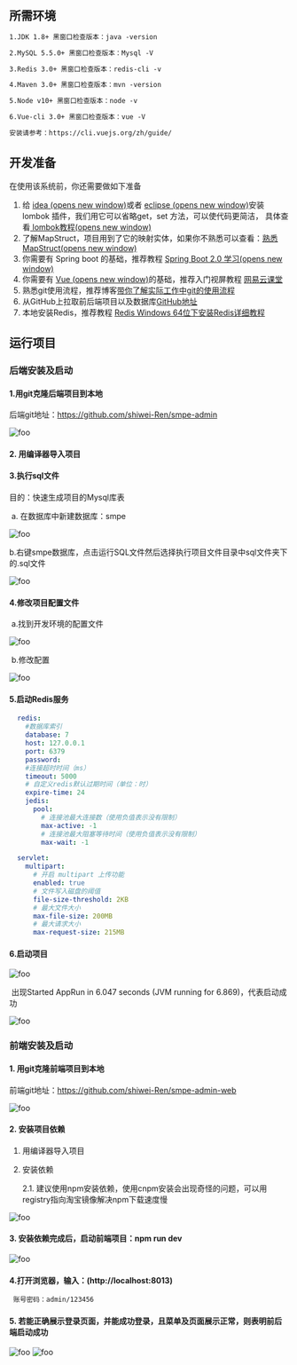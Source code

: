 ## 所需环境

```xml
1.JDK 1.8+ 黑窗口检查版本：java -version

2.MySQL 5.5.0+ 黑窗口检查版本：Mysql -V

3.Redis 3.0+ 黑窗口检查版本：redis-cli -v

4.Maven 3.0+ 黑窗口检查版本：mvn -version

5.Node v10+ 黑窗口检查版本：node -v

6.Vue-cli 3.0+ 黑窗口检查版本：vue -V

安装请参考：https://cli.vuejs.org/zh/guide/    
```

## 开发准备

 在使用该系统前，你还需要做如下准备

1. 给 [idea (opens new window)](https://blog.csdn.net/wochunyang/article/details/81736354)或者 [eclipse (opens new window)](https://blog.csdn.net/magi1201/article/details/85995987)安装 lombok 插件，我们用它可以省略get，set 方法，可以使代码更简洁， 具体查看[ lombok教程(opens new window)](https://www.cnblogs.com/guodong-wang/p/8333888.html)
2. 了解MapStruct，项目用到了它的映射实体，如果你不熟悉可以查看：[熟悉MapStruct(opens new window)](https://www.jianshu.com/p/3f20ca1a93b0)
3. 你需要有 Spring boot 的基础，推荐教程 [Spring Boot 2.0 学习(opens new window)](https://github.com/ityouknow/spring-boot-examples)
4. 你需要有 [Vue (opens new window)](https://cn.vuejs.org/v2/guide/)的基础，推荐入门视屏教程 [网易云课堂](https://study.163.com/course/courseMain.htm?courseId=1004711010)
5. 熟悉git使用流程，推荐博客[带你了解实际工作中git的使用流程](https://blog.csdn.net/weixin_42822484/article/details/107093262)
6. 从GitHub上拉取前后端项目以及数据库[GitHub地址](https://github.com/shiwei-Ren/smpe-admin)
7. 本地安装Redis，推荐教程 [Redis Windows 64位下安装Redis详细教程](https://blog.csdn.net/weixin_37264997/article/details/80062765?utm_medium=distribute.pc_relevant.none-task-blog-BlogCommendFromBaidu-2.control&depth_1-utm_source=distribute.pc_relevant.none-task-blog-BlogCommendFromBaidu-2.control)

## 运行项目

### **后端安装及启动**

####  1.用git克隆后端项目到本地

后端git地址：https://github.com/shiwei-Ren/smpe-admin

<img :src="$withBase('/img/image1.png')" alt="foo">

#### 2. 用编译器导入项目

#### 3.执行sql文件

目的：快速生成项目的Mysql库表

​	a. 在数据库中新建数据库：smpe

<img :src="$withBase('/img/image09.png')" alt="foo">

​	b.右键smpe数据库，点击运行SQL文件然后选择执行项目文件目录中sql文件夹下的.sql文件

<img :src="$withBase('/img/image3.png')" alt="foo">


#### 4.修改项目配置文件

​	a.找到开发环境的配置文件

<img :src="$withBase('/img/image5.png')" alt="foo">

​	b.修改配置

<img :src="$withBase('/img/image6.png')" alt="foo">

#### 5.启动Redis服务

```yml
  redis:
    #数据库索引
    database: 7
    host: 127.0.0.1
    port: 6379
    password:
    #连接超时时间（ms）
    timeout: 5000
    # 自定义redis默认过期时间（单位：时）
    expire-time: 24
    jedis:
      pool:
        # 连接池最大连接数（使用负值表示没有限制）
        max-active: -1
        # 连接池最大阻塞等待时间（使用负值表示没有限制）
        max-wait: -1

  servlet:
    multipart:
      # 开启 multipart 上传功能
      enabled: true
      # 文件写入磁盘的阈值
      file-size-threshold: 2KB
      # 最大文件大小
      max-file-size: 200MB
      # 最大请求大小
      max-request-size: 215MB

```
#### 6.启动项目

<img :src="$withBase('/img/image8.png')" alt="foo">

​		出现Started AppRun in 6.047 seconds (JVM running for 6.869)，代表启动成功

<img :src="$withBase('/img/image9.png')" alt="foo">



### **前端安装及启动**

#### **1. 用git克隆前端项目到本地**

前端git地址：https://github.com/shiwei-Ren/smpe-admin-web

<img :src="$withBase('/img/image10.png')" alt="foo">

#### **2. 安装项目依赖**

1. 用编译器导入项目

2. 安装依赖

   2.1. 建议使用npm安装依赖，使用cnpm安装会出现奇怪的问题，可以用registry指向淘宝镜像解决npm下载速度慢

<img :src="$withBase('/img/image11.png')" alt="foo">

#### **3. 安装依赖完成后，启动前端项目：npm run dev**

<img :src="$withBase('/img/image12.png')" alt="foo">

#### 4.打开浏览器，输入：(http://localhost:8013)

```xml
 账号密码：admin/123456 
```

#### **5. 若能正确展示登录页面，并能成功登录，且菜单及页面展示正常，则表明前后端启动成功**

<img :src="$withBase('/img/image13.png')" alt="foo">

<img :src="$withBase('/img/image14.png')" alt="foo">

